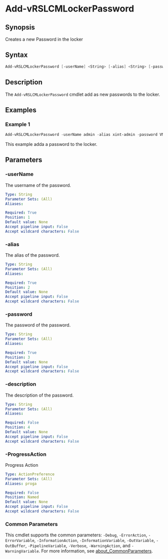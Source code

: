 # Add-vRSLCMLockerPassword

## Synopsis

Creates a new Password in the locker

## Syntax

```powershell
Add-vRSLCMLockerPassword [-userName] <String> [-alias] <String> [-password] <String> [[-description] <String>] [-ProgressAction <ActionPreference>] [<CommonParameters>]
```

## Description

The `Add-vRSLCMLockerPassword` cmdlet add as new passwords to the locker.

## Examples

### Example 1

```powershell
Add-vRSLCMLockerPassword -userName admin -alias xint-admin -password VMw@re1! -description "Password for Cross-Instance Admin"
```

This example adda a password to the locker.

## Parameters

### -userName

The username of the password.

```yaml
Type: String
Parameter Sets: (All)
Aliases:

Required: True
Position: 1
Default value: None
Accept pipeline input: False
Accept wildcard characters: False
```

### -alias

The alias of the password.

```yaml
Type: String
Parameter Sets: (All)
Aliases:

Required: True
Position: 2
Default value: None
Accept pipeline input: False
Accept wildcard characters: False
```

### -password

The password of the password.

```yaml
Type: String
Parameter Sets: (All)
Aliases:

Required: True
Position: 3
Default value: None
Accept pipeline input: False
Accept wildcard characters: False
```

### -description

The description of the password.

```yaml
Type: String
Parameter Sets: (All)
Aliases:

Required: False
Position: 4
Default value: None
Accept pipeline input: False
Accept wildcard characters: False
```

### -ProgressAction

Progress Action

```yaml
Type: ActionPreference
Parameter Sets: (All)
Aliases: proga

Required: False
Position: Named
Default value: None
Accept pipeline input: False
Accept wildcard characters: False
```

### Common Parameters

This cmdlet supports the common parameters: `-Debug`, `-ErrorAction`, `-ErrorVariable`, `-InformationAction`, `-InformationVariable`, `-OutVariable`, `-OutBuffer`, `-PipelineVariable`, `-Verbose`, `-WarningAction`, and `-WarningVariable`. For more information, see [about_CommonParameters](http://go.microsoft.com/fwlink/?LinkID=113216).
